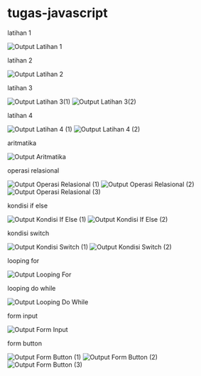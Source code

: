 # tugas-javascript


latihan 1

![Output Latihan 1](https://user-images.githubusercontent.com/89793740/132100292-7ce809fe-9bac-4876-89f2-54e5753f7cf2.png)

latihan 2

![Output Latihan 2](https://user-images.githubusercontent.com/89793740/132100296-979e082a-3f2c-4f0a-ba14-81bfb30d71ff.png)

latihan 3

![Output Latihan 3(1)](https://user-images.githubusercontent.com/89793740/132100300-35de8f37-f165-4fce-bf30-8852ef1a1ae0.png)
![Output Latihan 3(2)](https://user-images.githubusercontent.com/89793740/132100301-ab524e28-7d19-40e8-8586-b4a782ed7e29.png)

latihan 4

![Output Latihan 4 (1)](https://user-images.githubusercontent.com/89793740/132100305-46fe46c9-7127-4aea-af3a-12efdb4abe4a.png)
![Output Latihan 4 (2)](https://user-images.githubusercontent.com/89793740/132100308-aa6e0722-51be-442d-b168-29da790b3f5c.png)

aritmatika

![Output Aritmatika](https://user-images.githubusercontent.com/89793740/132100315-790f67c2-10b0-42f1-ae6d-d0920342d2a3.png)

operasi relasional

![Output Operasi Relasional (1)](https://user-images.githubusercontent.com/89793740/132100341-ad215d57-8439-449f-90bf-6fe47d454c89.png)
![Output Operasi Relasional (2)](https://user-images.githubusercontent.com/89793740/132100344-d1f63b61-ef6f-4d44-a1fa-d353a573e772.png)
![Output Operasi Relasional (3)](https://user-images.githubusercontent.com/89793740/132100347-3141db43-0575-4592-b077-8ad4a5c80a13.png)

kondisi if else

![Output Kondisi If Else (1)](https://user-images.githubusercontent.com/89793740/132100356-58dd8a08-4495-461f-8896-32f2138c26a4.png)
![Output Kondisi If Else (2)](https://user-images.githubusercontent.com/89793740/132100358-5ae6943c-0db7-4b4d-9bb2-3a73662cc248.png)

kondisi switch

![Output Kondisi Switch (1)](https://user-images.githubusercontent.com/89793740/132100372-5aeb23ff-b46d-459b-b057-3e1536f3ad5c.png)
![Output Kondisi Switch (2)](https://user-images.githubusercontent.com/89793740/132100374-2f7518f1-3a6d-4fe8-ac37-5830ec8d8b2d.png)

looping for

![Output Looping For](https://user-images.githubusercontent.com/89793740/132100380-3b8d5aa1-3f08-421a-bee4-4da54aad136d.png)

looping do while 

![Output Looping Do While](https://user-images.githubusercontent.com/89793740/132100384-1c212a10-12d4-4947-8b5c-6d1a35608c63.png)

form input

![Output Form Input](https://user-images.githubusercontent.com/89793740/132100393-d3500e1f-ad89-4a6b-a87e-8a0453c14545.png)

form button

![Output Form Button (1)](https://user-images.githubusercontent.com/89793740/132100406-0948903c-f20f-46a9-95fa-24640649ccf0.png)
![Output Form Button (2)](https://user-images.githubusercontent.com/89793740/132100407-ae0c2903-2ca7-47de-801d-562a59b364cd.png)
![Output Form Button (3)](https://user-images.githubusercontent.com/89793740/132100409-717a88f5-b18e-4b34-868f-8e732f28961e.png)
